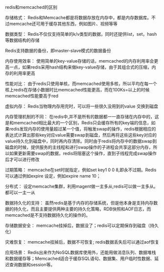 redis和memcached的区别

存储格式：
Redis和Memcache都是将数据存放在内存中，都是内存数据库。不过memcache还可用于缓存其他东西，例如图片、视频等等

数据类型：
Redis不仅仅支持简单的k/v类型的数据，同时还提供list，set，hash等数据结构的存储

Redis支持数据的备份，即master-slave模式的数据备份

内存使用效率：
使用简单的key-value存储的话，memcached的内存利用率会更高一点，如果redis采用hash结构来做key-value存储，由于其组合式的压缩，内存的利用率更高

性能对比：
由于redis只使用单核，而memcached使用多核，所以平均在每一个核上redis在存储小数据时比memcached性能更高，而在100Ks=以上的时候memcached性能要高于red

虚拟内存：
Redis当物理内存用完时，可以将一些很久没用到的value 交换到磁盘

内存管理机制的不同：
在redis中,并不是所有的数据都一一直存储在内存中的，这是和memcached相比最大的一个区别，Redis只会缓存所有的key端的信息，如果redis发现内存的使用量超过某一个值，将触发swap的操作，redis根据相应的表达式计算出那些key对应value需要swap到磁盘，然后再将这些这些key对应的value持久化到磁盘中，同时再内存清除。同时由于redis将内存中的数据swap到磁盘的时候，提供服务的主线程和进行swap操作的子进程会共享这部分内存，所以如果更新需要swap的数据，redis将阻塞这个操作，直到子线程完成swap操作后才可以进行修改

过期策略：
memcache在set时就指定，例如set key1 0 0 8,即永不过期。Redis可以通过例如expire 设定，例如expire name 10；

分布式：
设定memcache集群，利用magent做一主多从;redis可以做一主多从。都可以一主一从

数据持久化的支持：
虽然redis是基于内存的存储系统，但是他本身是支持内存数据的持久化，而且主要提供两种主要的持久化策略，RDB快照和AOF日志，而memcached是不支持数据持久化的操作的。

存储数据安全：
memcache挂掉后，数据没了；redis可以定期保存到磁盘（持久化）

灾难恢复：
memcache挂掉后，数据不可恢复; redis数据丢失后可以通过aof恢复

应用场景：
Redis出来作为NoSQL数据库使用外，还能用做消息队列、数据堆栈和数据缓存等；Memcached适合于缓存SQL语句、数据集、用户临时性数据、延迟查询数据和session等。